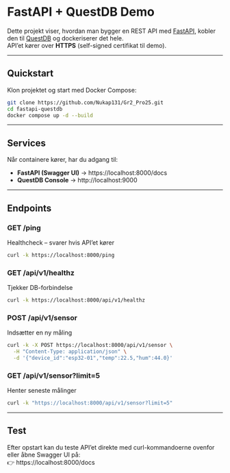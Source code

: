 # FastAPI + QuestDB Demo

Dette projekt viser, hvordan man bygger en REST API med [FastAPI](https://fastapi.tiangolo.com/), kobler den til [QuestDB](https://questdb.io/) og dockeriserer det hele.  
API’et kører over **HTTPS** (self-signed certifikat til demo).

---

## Quickstart

Klon projektet og start med Docker Compose:

```bash
git clone https://github.com/Nukap131/Gr2_Pro25.git
cd fastapi-questdb
docker compose up -d --build
```

---

## Services

Når containere kører, har du adgang til:

- **FastAPI (Swagger UI)** → https://localhost:8000/docs  
- **QuestDB Console** → http://localhost:9000  

---

## Endpoints

### GET /ping  
Healthcheck – svarer hvis API’et kører  
```bash
curl -k https://localhost:8000/ping
```

### GET /api/v1/healthz  
Tjekker DB-forbindelse  
```bash
curl -k https://localhost:8000/api/v1/healthz
```

### POST /api/v1/sensor  
Indsætter en ny måling  
```bash
curl -k -X POST https://localhost:8000/api/v1/sensor \
  -H "Content-Type: application/json" \
  -d '{"device_id":"esp32-01","temp":22.5,"hum":44.0}'
```

### GET /api/v1/sensor?limit=5  
Henter seneste målinger  
```bash
curl -k "https://localhost:8000/api/v1/sensor?limit=5"
```

---

## Test

Efter opstart kan du teste API’et direkte med curl-kommandoerne ovenfor eller åbne Swagger UI på:  
👉 https://localhost:8000/docs

